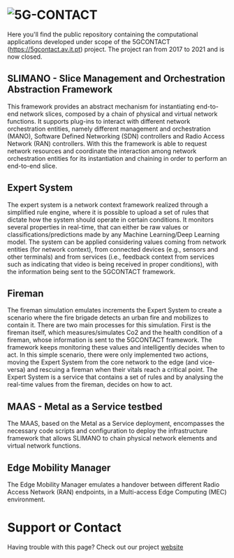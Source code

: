 
# ![5G-CONTACT](https://5gcontact.av.it.pt/img/5g-contact-logo.png)

Here you'll find the public repository containing the computational applications developed under scope of the 5GCONTACT (https://5gcontact.av.it.pt) project.
The project ran from 2017 to 2021 and is now closed.

## SLIMANO - Slice Management and Orchestration Abstraction Framework

This framework provides an abstract mechanism for instantiating end-to-end network slices, composed by a chain of physical and virtual network functions. It supports plug-ins to interact with different network orchestration entities, namely different management and orchestration (MANO), Software Defined Networking (SDN) controllers and Radio Access Network (RAN) controllers. With this the framework is able to request network resources and coordinate the interaction among network orchestration entities for its instantiation and chaining in order to perform an end-to-end slice.

## Expert System

The expert system is a network context framework realized through a simplified rule engine, where it is possible to upload a set of rules that dictate how the system should operate in certain conditions. It monitors several properties in real-time, that can either be raw values or classifications/predictions made by any Machine Learning/Deep Learning model. The system can be applied considering values coming from network entities (for network context), from connected devices (e.g., sensors and other terminals) and from services (i.e., feedback context from services such as indicating that video is being received in proper conditions), with the information being sent to the 5GCONTACT framework.

## Fireman

The fireman simulation emulates increments the Expert System to create a scenario where the fire brigade detects an urban fire and mobilizes to contain it. There are two main processes for this simulation. First is the fireman itself, which measures/simulates Co2 and the health condition of a fireman, whose information is sent to the 5GCONTACT framework. The framework keeps monitoring these values and intelligently decides when to act. In this simple scenario, there were only implemented two actions, moving the Expert System from the core network to the edge (and vice-versa) and rescuing a fireman when their vitals reach a critical point. The Expert System is a service that contains a set of rules and by analysing the real-time values from the fireman, decides on how to act.

## MAAS - Metal as a Service testbed

The MAAS, based on the Metal as a Service deployment, encompasses the necessary code scripts and configuration to deploy the infrastructure framework that allows SLIMANO to chain physical network elements and virtual network functions.

## Edge Mobility Manager

The Edge Mobility Manager emulates a handover between different Radio Access Network (RAN) endpoints, in a Multi-access Edge Computing (MEC) environment.

# Support or Contact

Having trouble with this page? Check out our project [website](http://5gcontact.av.it.pt)

